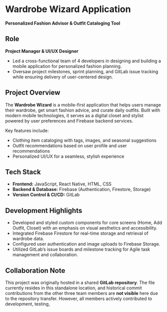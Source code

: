 # Wardrobe Wizard Application  
**Personalized Fashion Advisor & Outfit Cataloging Tool**

## Role  
**Project Manager & UI/UX Designer**

- Led a cross-functional team of 4 developers in designing and building a mobile application for personalized fashion planning.
- Oversaw project milestones, sprint planning, and GitLab issue tracking while ensuring delivery of user-centered design.

## Project Overview  
The **Wardrobe Wizard** is a mobile-first application that helps users manage their wardrobe, get smart fashion advice, and curate daily outfits. Built with modern mobile technologies, it serves as a digital closet and stylist powered by user preferences and Firebase backend services.

Key features include:
- Clothing item cataloging with tags, images, and seasonal suggestions
- Outfit recommendations based on user profile and user recommendations
- Personalized UI/UX for a seamless, stylish experience

## Tech Stack  
- **Frontend:** JavaScript, React Native, HTML, CSS  
- **Backend & Database:** Firebase (Authentication, Firestore, Storage)  
- **Version Control & CI/CD:** GitLab  

## Development Highlights  
- Developed and styled custom components for core screens (Home, Add Outfit, Closet) with an emphasis on visual aesthetics and accessibility.
- Integrated Firebase Firestore for real-time storage and retrieval of wardrobe data.
- Configured user authentication and image uploads to Firebase Storage.
- Utilized GitLab’s issue boards and milestone tracking for Agile task management and collaboration.

## Collaboration Note  
This project was originally hosted in a shared **GitLab repository**. The file currently resides in this standalone location, and historical commit contributions from the other three team members are **not visible** here due to the repository transfer. However, all members actively contributed to development, testing,
